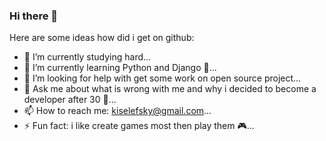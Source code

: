 ### Hi there 👋

<!--
**DmitryKiselevsky/DmitryKiselevsky** is a ✨ _special_ ✨ repository because its `README.md` (this file) appears on your GitHub profile.
-->
Here are some ideas how did i get on github:

- 🔭 I’m currently studying hard...
- 🌱 I’m currently learning  Python and Django 🐍...
- 🤔 I’m looking for help with get some work on open source project...
- 💬 Ask me about what is wrong with me and why i decided to become a developer after 30 👴...
- 📫 How to reach me: kiselefsky@gmail.com...
- ⚡ Fun fact: i like create games most then play them 🎮...
